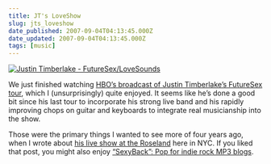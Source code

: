 ```yaml
---
title: JT's LoveShow
slug: jts_loveshow
date_published: 2007-09-04T04:13:45.000Z
date_updated: 2007-09-04T04:13:45.000Z
tags: [music]
---
```


[![Justin Timberlake - FutureSex/LoveSounds](https://cdn.glitch.global/d45aff89-36ba-46db-8c7c-3da7c8a93931/futuresex.jpg?v=1675742625299)](http://www.amazon.com/exec/obidos/ASIN/B000H305U0/2020-20)

We just finished watching [HBO’s broadcast of Justin Timberlake’s FutureSex tour](https://web.archive.org/web/20070902053729/http://www.hbo.com/events/justintimberlake/), which I (unsurprisingly) quite enjoyed. It seems like he’s done a good bit since his last tour to incorporate his strong live band and his rapidly improving chops on guitar and keyboards to integrate real musicianship into the show.

Those were the primary things I wanted to see more of four years ago, when I wrote about [his live show at the Roseland](/2003/09/justin_timberla) here in NYC. If you liked that post, you might also enjoy [“SexyBack”: Pop for indie rock MP3 blogs](/2006/07/justin-timberla).

